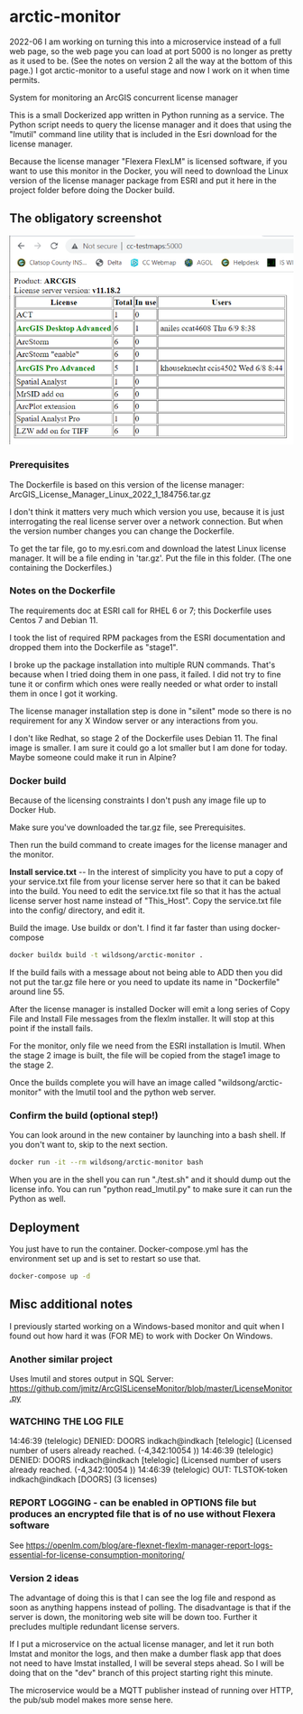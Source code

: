 # arctic-monitor

2022-06 I am working on turning this into a microservice instead of a full web page,
so the web page you can load at port 5000 is no longer as pretty as it used to be.
(See the notes on version 2 all the way at the bottom of this page.)
I got arctic-monitor to a useful stage and now I work on it when time permits.

System for monitoring an ArcGIS concurrent license manager

This is a small Dockerized app written in Python running as a service.
The Python script needs to query the license manager and it does that
using the "lmutil" command line utility that is included in the
Esri download for the license manager.

Because the license manager "Flexera FlexLM" is licensed software, if
you want to use this monitor in the Docker, you will need to download
the Linux version of the license manager package from ESRI and put it
here in the project folder before doing the Docker build.

## The obligatory screenshot

![Screenshot of monitor for ArcGIS Flexlm](screenshot.png?raw=true "What the web page looks like")

### Prerequisites

The Dockerfile is based on this version of the license manager:
ArcGIS_License_Manager_Linux_2022_1_184756.tar.gz

I don't think it matters very much which version you use, because it is
just interrogating the real license server over a network connection.
But when the version number changes you can change the Dockerfile.

To get the tar file, go to my.esri.com and download the latest Linux
license manager.  It will be a file ending in 'tar.gz'. Put the file
in this folder. (The one containing the Dockerfiles.)

### Notes on the Dockerfile

The requirements doc at ESRI call for RHEL 6 or 7;
this Dockerfile uses Centos 7 and Debian 11.

I took the list of required RPM packages from the ESRI documentation and
dropped them into the Dockerfile as "stage1".

I broke up the package installation into multiple RUN commands. That's
because when I tried doing them in one pass, it failed. I did not try
to fine tune it or confirm which ones were really needed or what order
to install them in once I got it working.

The license manager installation step is done in "silent" mode so
there is no requirement for any X Window server or any interactions
from you.

I don't like Redhat, so stage 2 of the Dockerfile uses Debian 11.
The final image is smaller. I am sure it could go a lot smaller but
I am done for today. Maybe someone could make it run in Alpine?

### Docker build

Because of the licensing constraints I don't push any image file up to Docker Hub.

Make sure you've downloaded the tar.gz file, see Prerequisites.

Then run the build command to create images for the license manager and the monitor.

**Install service.txt** -- In the interest of simplicity you 
have to put a copy of your service.txt file
from your license server here so that it can be baked into the build. 
You need to edit the service.txt file so that it has the actual license server
host name instead of "This_Host".  Copy the service.txt file into the
config/ directory, and edit it.

Build the image. Use buildx or don't. I find it far faster than using docker-compose

```bash
docker buildx build -t wildsong/arctic-monitor .
```

If the build fails with a message about not being able to ADD then you
did not put the tar.gz file here or you need to update its name in
"Dockerfile" around line 55.

After the license manager is installed Docker will emit a long series
of Copy File and Install File messages from the flexlm installer. It
will stop at this point if the install fails.

For the monitor, only file we need from the ESRI installation is lmutil.
When the stage 2 image is built, the file will be copied from the stage1 image to the stage 2.

Once the builds complete you will have an image 
called "wildsong/arctic-monitor" with the lmutil tool 
and the python web server.

### Confirm the build (optional step!)

You can look around in the new container by launching into a bash shell.
If you don't want to, skip to the next section.

```bash
docker run -it --rm wildsong/arctic-monitor bash
```

When you are in the shell you can run "./test.sh" and it should dump
out the license info. You can run "python read_lmutil.py" to make sure
it can run the Python as well.

## Deployment

You just have to run the container. Docker-compose.yml has the 
environment set up and is set to restart so use that.

```bash
docker-compose up -d
```

## Misc additional notes

I previously started working on a Windows-based monitor and quit when
I found out how hard it was (FOR ME) to work with Docker On Windows.

### Another similar project

Uses lmutil and stores output in SQL Server:
<https://github.com/jmitz/ArcGISLicenseMonitor/blob/master/LicenseMonitor.py>

### WATCHING THE LOG FILE

14:46:39 (telelogic) DENIED: DOORS indkach@indkach  [telelogic]
(Licensed number of users already reached. (-4,342:10054 ))
14:46:39 (telelogic) DENIED: DOORS indkach@indkach  [telelogic]
(Licensed number of users already reached. (-4,342:10054 ))
14:46:39 (telelogic) OUT: TLSTOK-token indkach@indkach  [DOORS]
(3 licenses)

### REPORT LOGGING - can be enabled in OPTIONS file but produces an encrypted file that is of no use without Flexera software

See <https://openlm.com/blog/are-flexnet-flexlm-manager-report-logs-essential-for-license-consumption-monitoring/>

### Version 2 ideas

The advantage of doing this is that I can see the log file and respond as soon as anything happens instead of polling. 
The disadvantage is that if the server is down, the monitoring web site will be down too. Further it precludes multiple redundant license servers.

If I put a microservice on the actual license manager, and let it run both lmstat
and monitor the logs, and then make a dumber flask app that does not need to have
lmstat installed, I will be several steps ahead. So I will be doing that on the "dev"
branch of this project starting right this minute.

The microservice would be a MQTT publisher instead of running over HTTP,
the pub/sub model makes more sense here.
